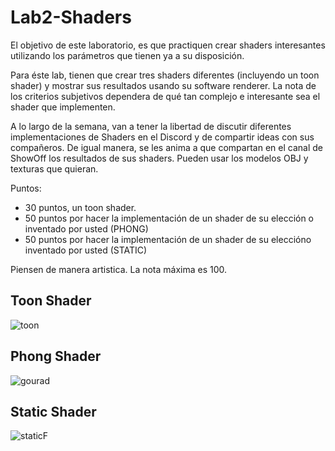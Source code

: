 # Lab2-Shaders

El objetivo de este laboratorio, es que practiquen crear shaders interesantes utilizando los parámetros que tienen ya a su disposición.

Para éste lab, tienen que crear tres shaders diferentes (incluyendo un toon shader) y mostrar sus resultados usando su software renderer. La nota de los criterios subjetivos dependera de qué tan complejo e interesante sea el shader que implementen.

A lo largo de la semana, van a tener la libertad de discutir diferentes implementaciones de Shaders en el Discord y de compartir ideas con sus compañeros. De igual manera, se les anima a que compartan en el canal de ShowOff los resultados de sus shaders. Pueden usar los modelos OBJ y texturas que quieran.

Puntos:

* 30 puntos, un toon shader.
* 50 puntos por hacer la implementación de un shader de su elección o inventado por usted (PHONG)
* 50 puntos por hacer la implementación de un shader de su eleccióno inventado por usted (STATIC)

Piensen de manera artistica. La nota máxima es 100.

## Toon Shader
![toon](https://user-images.githubusercontent.com/43117675/89831460-19b34380-db1b-11ea-9382-325925577d07.png)

## Phong Shader
![gourad](https://user-images.githubusercontent.com/43117675/89831504-33ed2180-db1b-11ea-9af5-14e7160806ab.png)

## Static Shader
![staticF](https://user-images.githubusercontent.com/43117675/90434569-df9df080-e08a-11ea-9213-948d581e175c.png)
